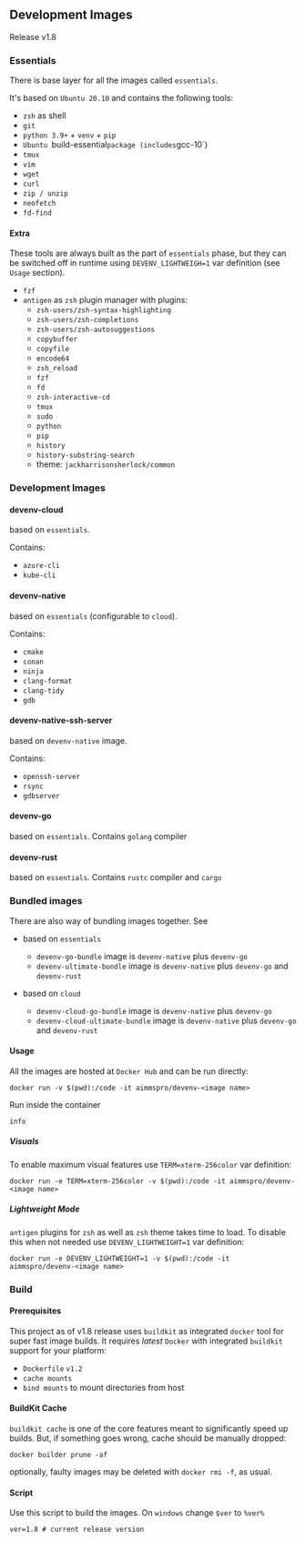## Development Images

Release v1.8

### Essentials
 
There is base layer for all the images called `essentials`.

It's based on `Ubuntu 20.10` and contains the following tools:

- `zsh` as shell
- `git`
- `python 3.9+` + `venv` + `pip`
- `Ubuntu `build-essential` package (includes `gcc-10`)
- `tmux` 
- `vim` 
- `wget` 
- `curl`
- `zip / unzip` 
- `neofetch` 
- `fd-find` 


#### Extra

These tools are always built as the part of `essentials` phase, but they can be
switched off in runtime using `DEVENV_LIGHTWEIGH=1` var definition (see `Usage` section).

- `fzf`
- `antigen` as `zsh` plugin manager with plugins:
    - `zsh-users/zsh-syntax-highlighting`
    - `zsh-users/zsh-completions`
    - `zsh-users/zsh-autosuggestions`
    - `copybuffer`
    - `copyfile`
    - `encode64`
    - `zsh_reload`
    - `fzf`
    - `fd`
    - `zsh-interactive-cd`
    - `tmux`
    - `sudo`
    - `python`
    - `pip`
    - `history`
    - `history-substring-search` 
    - theme: `jackharrisonsherlock/common`

### Development Images

#### devenv-cloud
based on `essentials`.

Contains:
- `azure-cli`
- `kube-cli`

#### devenv-native
based on `essentials` (configurable to `cloud`).

Contains:

- `cmake`
- `conan`
- `ninja`
- `clang-format`
- `clang-tidy`
- `gdb`

#### devenv-native-ssh-server
based on `devenv-native` image.

Contains:

- `openssh-server`
- `rsync`
- `gdbserver`


#### devenv-go
based on `essentials`. Contains `golang` compiler

#### devenv-rust
based on `essentials`. Contains `rustc` compiler and `cargo`

### Bundled images

There are also way of bundling images together. See 

- based on `essentials`
  - `devenv-go-bundle` image is `devenv-native` plus `devenv-go`
  - `devenv-ultimate-bundle` image is `devenv-native` plus `devenv-go` and `devenv-rust`

- based on `cloud`
  - `devenv-cloud-go-bundle` image is `devenv-native` plus `devenv-go`
  - `devenv-cloud-ultimate-bundle` image is `devenv-native` plus `devenv-go` and `devenv-rust`


#### Usage

All the images are hosted at `Docker Hub` and can be run directly:

```
docker run -v $(pwd):/code -it aimmspro/devenv-<image name>
```

Run inside the container

```
info
```

##### Visuals

To enable maximum visual features use `TERM=xterm-256color` var definition:
```
docker run -e TERM=xterm-256color -v $(pwd):/code -it aimmspro/devenv-<image name>
```

##### Lightweight Mode

`antigen` plugins for `zsh` as well as `zsh` theme takes time to load. To disable this
when not needed use `DEVENV_LIGHTWEIGHT=1` var definition:

```
docker run -e DEVENV_LIGHTWEIGHT=1 -v $(pwd):/code -it aimmspro/devenv-<image name>
```

### Build

#### Prerequisites

This project as of v1.8 release uses `buildkit` as integrated `docker` tool
for super fast image builds. It requires _latest_ `Docker` with integrated `buildkit` support for your platform:
  - `Dockerfile` `v1.2`
  - `cache mounts`
  - `bind mounts` to mount directories from host

#### BuildKit Cache
`buildkit cache` is one of the core features meant to significantly speed up builds. But, if something goes wrong,
cache should be manually dropped:

```
docker builder prune -af
```
optionally, faulty images may be deleted with `docker rmi -f`, as usual.

#### Script

Use this script to build the images. On `windows` change `$ver` to `%ver%`

```
ver=1.8 # current release version




